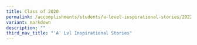 ```yaml
---
title: Class of 2020
permalink: /accomplishments/students/a-level-inspirational-stories/2022/overview/
variant: markdown
description: ""
third_nav_title: "'A' Lvl Inspirational Stories"
---
```


